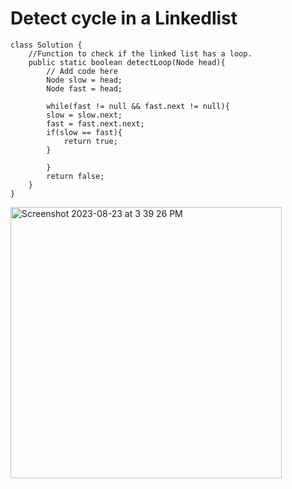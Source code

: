 # Detect cycle in a Linkedlist 
```
class Solution {
    //Function to check if the linked list has a loop.
    public static boolean detectLoop(Node head){
        // Add code here
        Node slow = head;
        Node fast = head;
        
        while(fast != null && fast.next != null){
        slow = slow.next;
        fast = fast.next.next;
        if(slow == fast){
            return true;
        }
        
        } 
        return false;
    }
}
```
<img width="434" alt="Screenshot 2023-08-23 at 3 39 26 PM" src="https://github.com/Abhi-Codehub/DSA-/assets/111800760/d8458ee8-9c42-4e64-b92d-7f671d310177">

